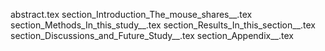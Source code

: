 abstract.tex
section_Introduction_The_mouse_shares__.tex
section_Methods_In_this_study__.tex
section_Results_In_this_section__.tex
section_Discussions_and_Future_Study__.tex
section_Appendix__.tex
